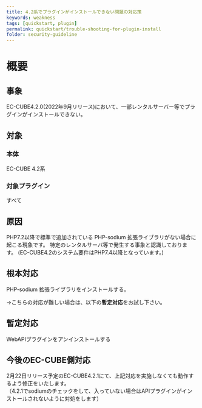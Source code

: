 ```yaml
---
title: 4.2系でプラグインがインストールできない問題の対応策
keywords: weakness
tags: [quickstart, plugin]
permalink: quickstart/trouble-shooting-for-plugin-install
folder: security-guideline
---
```


# 概要

## 事象
EC-CUBE4.2.0(2022年9月リリース)において、一部レンタルサーバー等でプラグインがインストールできない。

## 対象

### 本体
EC-CUBE 4.2系

### 対象プラグイン
すべて

## 原因

PHP7.2以降で標準で追加されている PHP-sodium 拡張ライブラリがない場合に起こる現象です。
特定のレンタルサーバ等で発生する事象と認識しております。
(EC-CUBE4.2のシステム要件はPHP7.4以降となっています。)

## 根本対応
PHP-sodium 拡張ライブラリをインストールする。

→こちらの対応が難しい場合は、以下の**暫定対応**をお試し下さい。

## 暫定対応
WebAPIプラグインをアンインストールする


## 今後のEC-CUBE側対応
2月22日リリース予定のEC-CUBE4.2.1にて、上記対応を実施しなくても動作するよう修正をいたします。  
（4.2.1でsodiumのチェックをして、入っていない場合はAPIプラグインがインストールされないように対処をします）
